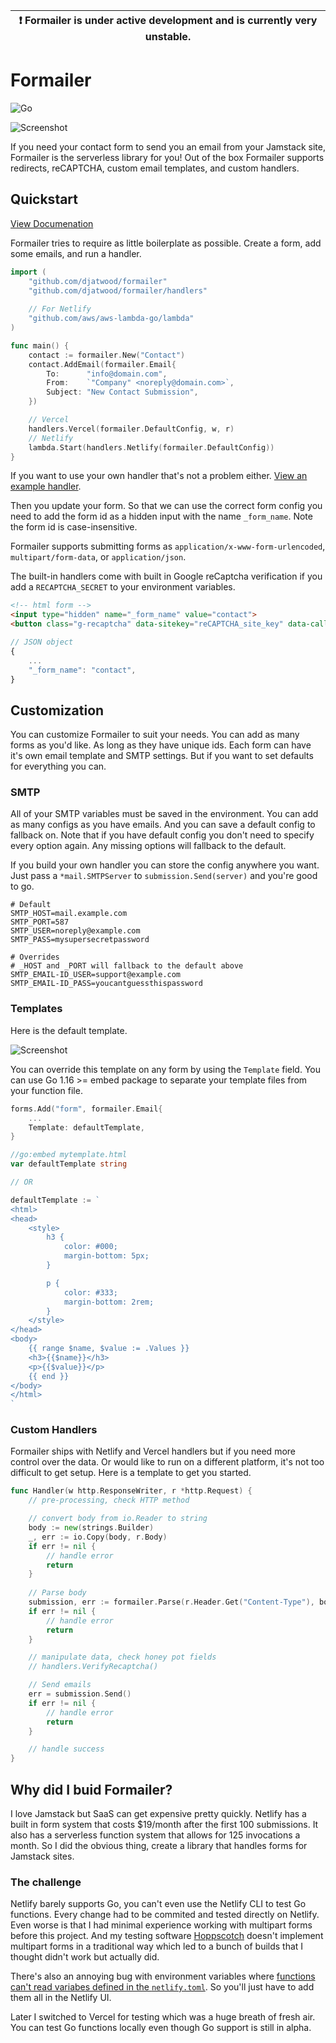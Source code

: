| :exclamation:  Formailer is under active development and is currently very unstable. |
| ------------------------------------------------------------------------------------ |

# Formailer

![Go](https://github.com/djatwood/formailer/workflows/Go/badge.svg)

![Screenshot](img.png)

If you need your contact form to send you an email from your Jamstack site, Formailer is the serverless library for you! Out of the box Formailer supports redirects, reCAPTCHA, custom email templates, and custom handlers.

## Quickstart
[View Documenation](https://pkg.go.dev/github.com/djatwood/formailer)

Formailer tries to require as little boilerplate as possible. Create a form, add some emails, and run a handler.
```go
import (
	"github.com/djatwood/formailer"
	"github.com/djatwood/formailer/handlers"
	
	// For Netlify
	"github.com/aws/aws-lambda-go/lambda"
)

func main() {
	contact := formailer.New("Contact")
	contact.AddEmail(formailer.Email{
		To:      "info@domain.com",
		From:    `"Company" <noreply@domain.com>`,
		Subject: "New Contact Submission",
	})

	// Vercel
	handlers.Vercel(formailer.DefaultConfig, w, r)
	// Netlify
	lambda.Start(handlers.Netlify(formailer.DefaultConfig))
}
```
If you want to use your own handler that's not a problem either. [View an example handler](#user-content-custom-handlers).

Then you update your form. So that we can use the correct form config you need to add the form id as a hidden input with the name `_form_name`. Note the form id is case-insensitive.

Formailer supports submitting forms as `application/x-www-form-urlencoded`, `multipart/form-data`, or `application/json`.

The built-in handlers come with built in Google reCaptcha verification if you add a `RECAPTCHA_SECRET` to your environment variables.
```html
<!-- html form -->
<input type="hidden" name="_form_name" value="contact">
<button class="g-recaptcha" data-sitekey="reCAPTCHA_site_key" data-callback='onSubmit' data-action='submit'>Submit</button>
```
```javascript
// JSON object
{
	...
	"_form_name": "contact",
}
```

## Customization

You can customize Formailer to suit your needs. You can add as many forms as you'd like. As long as they have unique ids. Each form can have it's own email template and SMTP settings. But if you want to set defaults for everything you can.
### SMTP

All of your SMTP variables must be saved in the environment. You can add as many configs as you have emails. And you can save a default config to fallback on. Note that if you have default config you don't need to specify every option again. Any missing options will fallback to the default.

If you build your own handler you can store the config anywhere you want. Just pass a `*mail.SMTPServer` to `submission.Send(server)` and you're good to go.

```env
# Default
SMTP_HOST=mail.example.com
SMTP_PORT=587
SMTP_USER=noreply@example.com
SMTP_PASS=mysupersecretpassword

# Overrides
# _HOST and _PORT will fallback to the default above
SMTP_EMAIL-ID_USER=support@example.com
SMTP_EMAIL-ID_PASS=youcantguessthispassword
```

### Templates
Here is the default template.

![Screenshot](img.png)

You can override this template on any form by using the `Template` field. You can use Go 1.16 >= embed package to separate your template files from your function file.
```go
forms.Add("form", formailer.Email{
	...
	Template: defaultTemplate,
}

//go:embed mytemplate.html
var defaultTemplate string

// OR

defaultTemplate := `
<html>
<head>
    <style>
        h3 {
            color: #000;
            margin-bottom: 5px;
        }

        p {
            color: #333;
            margin-bottom: 2rem;
        }
    </style>
</head>
<body>
    {{ range $name, $value := .Values }}
    <h3>{{$name}}</h3>
    <p>{{$value}}</p>
    {{ end }}
</body>
</html>
`
```

### Custom Handlers
Formailer ships with Netlify and Vercel handlers but if you need more control over the data. Or would like to run on a different platform, it's not too difficult to get setup. Here is a template to get you started.
```go
func Handler(w http.ResponseWriter, r *http.Request) {
	// pre-processing, check HTTP method

	// convert body from io.Reader to string
	body := new(strings.Builder)
	_, err := io.Copy(body, r.Body)
	if err != nil {
		// handle error
		return
	}
	
	// Parse body
	submission, err := formailer.Parse(r.Header.Get("Content-Type"), body.String())
	if err != nil {
		// handle error
		return
	}

	// manipulate data, check honey pot fields
	// handlers.VerifyRecaptcha()

	// Send emails
	err = submission.Send()
	if err != nil {
		// handle error
		return
	}

	// handle success
}
```

## Why did I buid Formailer?

I love Jamstack but SaaS can get expensive pretty quickly. Netlify has a built in form system that costs $19/month after the first 100 submissions. It also has a serverless function system that allows for 125 invocations a month. So I did the obvious thing, create a library that handles forms for Jamstack sites.

### The challenge
Netlify barely supports Go, you can't even use the Netlify CLI to test Go functions. Every change had to be commited and tested directly on Netlify. Even worse is that I had minimal experience working with multipart forms before this project. And my testing software [Hoppscotch](https://hoppscotch.io) doesn't implement multipart forms in a traditional way which led to a bunch of builds that I thought didn't work but actually did.

There's also an annoying bug with environment variables where [functions can't read variabes defined in the `netlify.toml`](https://github.com/netlify/netlify-lambda/issues/59). So you'll just have to add them all in the Netlify UI.

Later I switched to Vercel for testing which was a huge breath of fresh air. You can test Go functions locally even though Go support is still in alpha.
